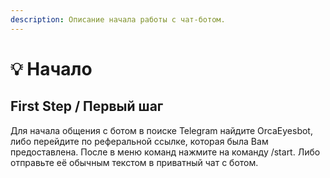 ```yaml
---
description: Описание начала работы с чат-ботом.
---
```


# 💡 Начало

## First Step / Первый шаг

Для начала общения с ботом в поиске Telegram найдите OrcaEyesbot, либо перейдите по реферальной ссылке, которая была Вам предоставлена. После в меню команд нажмите на команду /start. Либо отправьте её обычным текстом в приватный чат с ботом.
